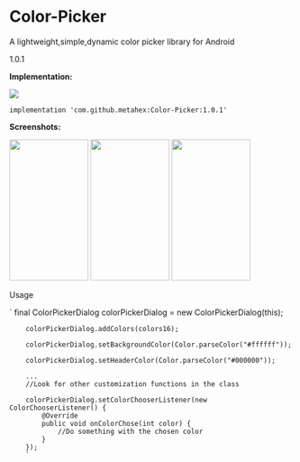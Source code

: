 # Color-Picker
A lightweight,simple,dynamic color picker library for Android

1.0.1

<b>Implementation:</b>

[![](https://jitpack.io/v/metahex/Color-Picker.svg)](https://jitpack.io/#metahex/Color-Picker)

`implementation 'com.github.metahex:Color-Picker:1.0.1'`

<b>Screenshots:</b>

<img src="https://github.com/metahex/Color-Picker/blob/master/ss1.png" width="140" height="250"/> <img src="https://github.com/metahex/Color-Picker/blob/master/ss2.png" width="140" height="250"/> 
<img src="https://github.com/metahex/Color-Picker/blob/master/ss3.png" width="140" height="250"/>


Usage

`
        final ColorPickerDialog colorPickerDialog = new ColorPickerDialog(this);

        colorPickerDialog.addColors(colors16);

        colorPickerDialog.setBackgroundColor(Color.parseColor("#ffffff"));
        
        colorPickerDialog.setHeaderColor(Color.parseColor("#000000"));
        
        ...
        //Look for other customization functions in the class
        
        colorPickerDialog.setColorChooserListener(new ColorChooserListener() {
            @Override
            public void onColorChose(int color) {
                //Do something with the chosen color
            }
        });
        `
